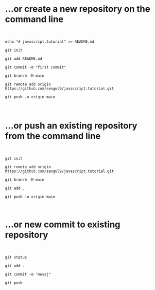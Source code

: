 # …or create a new repository on the command line
<br>
<code>
echo "# javascript.tutorial" >> README.md <br>
git init <br>
git add README.md <br>
git commit -m "first commit" <br>
git branch -M main <br>
git remote add origin https://github.com/sengul9/javascript.tutorial.git <br>
git push -u origin main <br>
</code>

<br>

# …or push an existing repository from the command line
<br>

<code> 
git init <br>
git remote add origin https://github.com/sengul9/javascript.tutorial.git <br>
git branch -M main <br>
git add . <br>
git push -u origin main <br>

</code>

# ...or new commit to existing repository
<br>
<code>
git status <br>
git add . <br>
git commit -m "mesaj" <br>
git push <br>
</code>